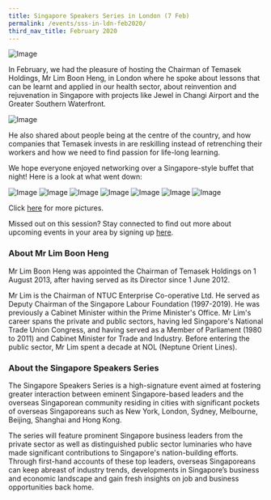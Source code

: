 ```yaml
---
title: Singapore Speakers Series in London (7 Feb)
permalink: /events/sss-in-ldn-feb2020/
third_nav_title: February 2020
---
```


![Image](/images/events/SSS/2020-london/london1.jpeg)

In February, we had the pleasure of hosting the Chairman of Temasek Holdings, Mr Lim Boon Heng, in London where he spoke about lessons that can be learnt and applied in our health sector, about reinvention and rejuvenation in Singapore with projects like Jewel in Changi Airport and the Greater Southern Waterfront. 

![Image](/images/events/SSS/2020-london/london2.jpg)

He also shared about people being at the centre of the country, and how companies that Temasek invests in are reskilling instead of retrenching their workers and how we need to find passion for life-long learning. 

We hope everyone enjoyed networking over a Singapore-style buffet that night! Here is a look at what went down:

![Image](/images/events/SSS/2020-london/london4.jpg)
![Image](/images/events/SSS/2020-london/london3.jpg)
![Image](/images/events/SSS/2020-london/london5.jpg)
![Image](/images/events/SSS/2020-london/london6.jpg)
![Image](/images/events/SSS/2020-london/london7.jpg)
![Image](/images/events/SSS/2020-london/london8.jpg)
![Image](/images/events/SSS/2020-london/london9.jpg)

Click [here](https://www.facebook.com/media/set/?set=a.3316705278357591&type=3) for more pictures.

Missed out on this session? Stay connected to find out more about upcoming events in your area by signing up [here](https://go.gov.sg/sgnsignup). 

### About Mr Lim Boon Heng

Mr Lim Boon Heng was appointed the Chairman of Temasek Holdings on 1 August 2013, after having served as its Director since 1 June 2012.

Mr Lim is the Chairman of NTUC Enterprise Co-operative Ltd. He served as Deputy Chairman of the Singapore Labour Foundation (1997-2019). He was previously a Cabinet Minister within the Prime Minister's Office. Mr Lim's career spans the private and public sectors, having led Singapore's National Trade Union Congress, and having served as a Member of Parliament (1980 to 2011) and Cabinet Minister for Trade and Industry. Before entering the public sector, Mr Lim spent a decade at NOL (Neptune Orient Lines).

### About the Singapore Speakers Series

The Singapore Speakers Series is a high-signature event aimed at fostering greater interaction between eminent Singapore-based leaders and the overseas Singaporean community residing in cities with significant pockets of overseas Singaporeans such as New York, London, Sydney, Melbourne, Beijing, Shanghai and Hong Kong.

The series will feature prominent Singapore business leaders from the private sector as well as distinguished public sector luminaries who have made significant contributions to Singapore's nation-building efforts. Through first-hand accounts of these top leaders, overseas Singaporeans can keep abreast of industry trends, developments in Singapore’s business and economic landscape and gain fresh insights on job and business opportunities back home.
